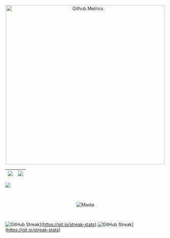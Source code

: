 <p align="center"> <img width="500" src="https://metrics.lecoq.io/mastagoon" alt="Github Metrics"> </p>

|![](https://github-readme-stats.vercel.app/api?username=mastagoon&&show_icons=true&title_color=ffffff&icon_color=bb2acf&text_color=daf7dc&bg_color=151515)|![](https://github-readme-stats.vercel.app/api/top-langs/?username=mastagoon&layout=compact&theme=tokyonight&langs_count=10)|
|-|-|


![](https://activity-graph.herokuapp.com/graph?username=mastagoon&theme=redical)

<br>
<p align="center"><p align="center"> <img src="https://komarev.com/ghpvc/?username=mastagoon" alt="Masta"/> </p>  </p>
<br>

![GitHub Streak](https://github-readme-streak-stats.herokuapp.com?user=Mastagoon&theme=dark&date_format=j%20M%5B%20Y%5D)](https://git.io/streak-stats)
![GitHub Streak](https://github-readme-streak-stats.herokuapp.com?user=Mastagoon&theme=dark&date_format=j%20M%5B%20Y%5D)](https://git.io/streak-stats)
